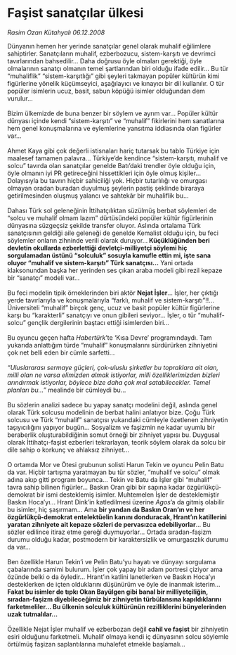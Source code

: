 # Faşist sanatçılar ülkesi

*Rasim Ozan Kütahyalı 06.12.2008*

<div class="taraf_structure_2col_1zq">
<div class="margen_n">



 <p>Dünyanın hemen her yerinde sanatçılar genel olarak muhalif eğilimlere sahiptirler. Sanatçıların muhalif, ezberbozucu, sistem-karşıtı ve devrimci tavırlarından bahsedilir... Daha doğrusu öyle olmaları gerektiği, öyle olmalarının sanatçı olmanın temel şartlarından biri olduğu ifade edilir... Bu tür “muhaliflik” “sistem-karşıtlığı” gibi şeyleri takmayan popüler kültürün kimi figürlerine yönelik küçümseyici, aşağılayıcı ve kınayıcı bir dil kullanılır. O tür popüler isimlerin ucuz, basit, sabun köpüğü isimler olduğundan dem vurulur... <br/><br/>Bizim ülkemizde de buna benzer bir söylem ve ayrım var... Popüler kültür dünyası içinde kendi “sistem-karşıtı” ve “muhalif” fikirlerini hem sanatlarına hem genel konuşmalarına ve eylemlerine yansıtma iddiasında olan figürler var... <br/><br/>Ahmet Kaya gibi çok değerli istisnaları hariç tutarsak bu tablo Türkiye için maalesef tamamen palavra... Türkiye’de kendince “sistem-karşıtı, muhalif ve solcu” tavırda olan sanatçılar genelde Batı’daki trendler öyle olduğu için, öyle olmanın iyi PR getireceğini hissettikleri için öyle olmuş kişiler... Dolayısıyla bu tavrın hiçbir sahiciliği yok. Hiçbir tutarlılığı ve omurgası olmayan oradan buradan duyulmuş şeylerin pastiş şeklinde biraraya getirilmesinden oluşmuş yalancı ve sahtekâr bir muhaliflik bu... <br/><br/>Dahası Türk sol geleneğinin İttihatçılıktan süzülmüş berbat söylemleri de “solcu ve muhalif olmam lazım” dürtüsündeki popüler kültür figürlerinin dünyasına süzgeçsiz şekilde transfer oluyor. Aslında ortalama Türk sanatçısının geldiği aile geleneği de genelde Kemalist olduğu için, bu feci söylemler onların zihninde verili olarak duruyor...<b> Küçüklüğünden beri devletin okullarda ezberlettiği devletçi-milliyetçi söylemi hiç sorgulamadan üstünü “solculuk” sosuyla kamufle ettin mi, işte sana oluyor “muhalif ve sistem-karşıtı” Türk sanatçısı...</b> Yani ortada klaksonundan başka her yerinden ses çıkan araba modeli gibi rezil kepaze bir “sanatçı” modeli var... <br/><br/>Bu feci modelin tipik örneklerinden biri aktör <b>Nejat İşler</b>... İşler, her çıktığı yerde tavırlarıyla ve konuşmalarıyla “farklı, muhalif ve sistem-karşıtı”!!... Üniversiteli “muhalif” birçok genç, ucuz ve basit popüler kültür figürlerine karşı bu “karakterli” sanatçıyı ve onun gibileri seviyor... İşler, o tür “muhalif-solcu” gençlik dergilerinin baştacı ettiği isimlerden biri... <br/><br/>Bu oyuncu geçen hafta <i>Habertürk</i>’te ‘Kısa Devre’ programındaydı. Tam yukarıda anlattığım türde “muhalif” konuşmalarını sürdürürken zihniyetini çok net belli eden bir cümle sarfetti... <i><br/><br/>“Uluslararası sermaye güçleri, çok-uluslu şirketler bu topraklara ait olan, milli olan ne varsa elimizden almak istiyorlar, milli özelliklerimizden bizleri arındırmak istiyorlar, böylece bize daha çok mal satabilecekler. Temel planları bu...”</i> mealinde bir cümleydi bu... <br/><br/>Bu sözlerin analizi sadece bu yapay sanatçı modelini değil, aslında genel olarak Türk solcusu modelinin de berbat halini anlatıyor bize. Çoğu Türk solcusu ve Türk “muhalif” sanatçısı yukarıdaki cümleyle özetlenen zihniyetin taşıyıcılığını yapıyor bugün... Sosyalizm ve faşizmin ne kadar uyumlu bir beraberlik oluşturabildiğinin somut örneği bir zihniyet yapısı bu. Duygusal olarak İttihatçı-faşist ezberleri tekrarlayan, teorik söylem olarak da solcu bir dile sahip o korkunç ve ahlaksız zihniyet... <br/><br/>O ortamda Mor ve Ötesi grubunun solisti Harun Tekin ve oyuncu Pelin Batu da var. Hiçbir tartışma yaratmayan bu tür sözler, “muhalif ve solcu” olmak adına akıp gitti program boyunca... Tekin ve Batu da İşler gibi “muhalif” tavra sahip bilinen figürler... Baskın Oran gibi bir sapına kadar özgürlükçü-demokrat bir ismi desteklemiş isimler. Muhtemelen İşler de desteklemiştir Baskın Hoca’yı... Hrant Dink’in katledilmesi üzerine <i>Agos</i>’a da gitmiş olabilir bu isimler, hiç şaşırmam... Ama <b>bir yandan da Baskın Oran’ın ve her özgürlükçü-demokrat entelektüelin kanını donduracak, Hrant’ın katillerini yaratan zihniyete ait kepaze sözleri de pervasızca edebiliyorlar</b>... Bu sözler edilince itiraz etme gereği duymuyorlar... Ortada sıradan-faşizm durumu olduğu kadar, postmodern bir karaktersizlik ve omurgasızlık durumu da var... <br/><br/>Ben özellikle Harun Tekin’i ve Pelin Batu’yu hayatı ve dünyayı sorgulama çabalarında samimi bulurum. İşler çok yapay bir adam portresi çiziyor ama özünde belki o da öyledir... Hrant’ın katlini lanetlerken ve Baskın Hoca’yı desteklerken de içten olduklarını düşünürüm ve öyle de inanmak isterim...<b> Fakat bu isimler de tıpkı Okan Bayülgen gibi banal bir milliyetçiliğin, sıradan-faşizm diyebileceğimiz bir zihniyetin türbülansına kapıldıklarını farketmeliler... Bu ülkenin solculuk kültürünün rezilliklerini bünyelerinden uzak tutmalılar... </b><br/><br/>Özellikle Nejat İşler muhalif ve ezberbozan değil <b>cahil ve faşist</b> bir zihniyetin esiri olduğunu farketmeli. Muhalif olmaya kendi iç dünyasının solcu söylemle örtülmüş faşizan saplantılarına muhalefet etmekle başlamalı...</p>

<br/>


<div id="taraf_not">
</div>

</div>


</div>
